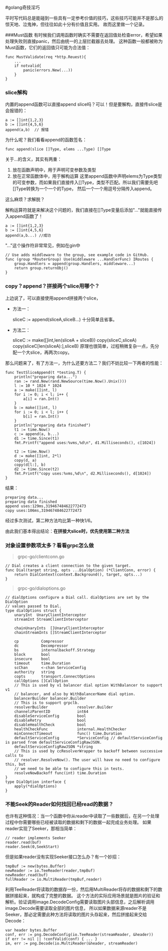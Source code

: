 #golang奇技淫巧

平时写代码总是能碰到一些具有一定参考价值的技巧，这些技巧可能并不是那么的惊天地、泣鬼神，但往往如此十分有价值且实用。
故而这里做一个记录。

###Must函数
有时候我们调用函数时确实不需要在返回值处检查error，希望如果处理失败则直接panic，然后由统一的上层拦截器去处理。
这种函数一般都被称为Must函数，它们的返回值只可能为合法值：

    func MustValidate(req *http.Reuest){
        ...
        if notvalid{
            panic(errors.New(...))
        }
    }

### slice解构
内置的append函数可以直接append slice吗？可以！但是要解构，直接传slice是会报错的：

    a := []int{1,2,3}
    b := []int{4,5,6}
    append(a,b)  // 报错

为什么呢？我们看看append的函数签名：
    
    func append(slice []Type, elems ...Type) []Type
关于...的含义，其实有两重：
1. 放在函数声明中，用于声明可变参数及类型
2. 放在正常函数体中，用于解构运算
这里append函数中声明elems为Type类型的可变参数，而如果我们直接传入[]Type，类型不匹配。所以我们需要先吧[]Type转换为一个一个的Type，
然后一个一个用逗号分隔传入append。

这么麻烦？求解脱？

解构运算符就是来解决这个问题的，我们直接在[]Type变量后添加"..."就能直接传入append函数了！

    a := []int{1,2,3}
    b := []int{4,5,6}
    append(a,b...) //成功

"..."这个操作符非常常见，例如在gin中

    // Use adds middleware to the group, see example code in GitHub.
    func (group *RouterGroup) Use(middleware ...HandlerFunc) IRoutes {
    	group.Handlers = append(group.Handlers, middleware...)
    	return group.returnObj()
    }

### copy？append？拼接两个slice用哪个？
上边说了，可以直接使用append拼接两个slice，
+ 方法一：


    sliceC := append(sliceA,sliceB...)
十分简单且省事。
+ 方法二：


    sliceC := make([]int,len(sliceA + sliceB))
    copy(sliceC,sliceA)
    copy(sliceC[len(sliceA):],sliceB)
原理也很简单，过程稍微复杂一点，先分配一个大slice，再两次copy。

那么问题来了，有了方法一，为什么还要方法二？我们不妨比较一下两者的性能：

    func TestSliceAppend(t *testing.T) {
    	println("preparing data...")
    	ran := rand.New(rand.NewSource(time.Now().Unix()))
    	l := 10 * 1024 * 1024
    	a := make([]int, l)
    	for i := 0; i < l; i++ {
    		a[i] = ran.Int()
    	}
    	b := make([]int, l)
    	for i := 0; i < l; i++ {
    		b[i] = ran.Int()
    	}
    	println("preparing data finished")
    	t1 := time.Now()
    	c := append(a, b...)
    	d1 := time.Since(t1)
    	fmt.Printf("append uses:%vms,%d\n", d1.Milliseconds(), c[1024])
    
    	t2 := time.Now()
    	d := make([]int, 2*l)
    	copy(d, a)
    	copy(d[l:], b)
    	d2 := time.Since(t2)
    	fmt.Printf("copy uses:%vms,%d\n", d2.Milliseconds(), d[1024])
    }
结果：

    preparing data...
    preparing data finished
    append uses:129ms,319467484622772473
    copy uses:106ms,319467484622772473
经过多次测试，第二种方法均比第一种快1/6。

由此我们基本得出结论：**在拼接大slice时，优先使用第二种方法**

### 对象设置参数项太多？看看grpc怎么做
> grpc-go/clientconn.go

    // Dial creates a client connection to the given target.
    func Dial(target string, opts ...DialOption) (*ClientConn, error) {
    	return DialContext(context.Background(), target, opts...)
    }
>grpc-go/dialoptions.go

    // dialOptions configure a Dial call. dialOptions are set by the DialOption
    // values passed to Dial.
    type dialOptions struct {
    	unaryInt  UnaryClientInterceptor
    	streamInt StreamClientInterceptor
    
    	chainUnaryInts  []UnaryClientInterceptor
    	chainStreamInts []StreamClientInterceptor
    
    	cp          Compressor
    	dc          Decompressor
    	bs          internalbackoff.Strategy
    	block       bool
    	insecure    bool
    	timeout     time.Duration
    	scChan      <-chan ServiceConfig
    	authority   string
    	copts       transport.ConnectOptions
    	callOptions []CallOption
    	// This is used by v1 balancer dial option WithBalancer to support v1
    	// balancer, and also by WithBalancerName dial option.
    	balancerBuilder balancer.Builder
    	// This is to support grpclb.
    	resolverBuilder             resolver.Builder
    	channelzParentID            int64
    	disableServiceConfig        bool
    	disableRetry                bool
    	disableHealthCheck          bool
    	healthCheckFunc             internal.HealthChecker
    	minConnectTimeout           func() time.Duration
    	defaultServiceConfig        *ServiceConfig // defaultServiceConfig is parsed from defaultServiceConfigRawJSON.
    	defaultServiceConfigRawJSON *string
    	// This is used by ccResolverWrapper to backoff between successive calls to
    	// resolver.ResolveNow(). The user will have no need to configure this, but
    	// we need to be able to configure this in tests.
    	resolveNowBackoff func(int) time.Duration
    }
    type DialOption interface {
    	apply(*dialOptions)
    }
    
### 不能Seek的Reader如何找回已经read的数据？
也许有这种情况：当一个函数中你从reader中读取了一些数据后，在另一个处理过程中你需要哪些已经被读取的数据和剩下的数据一起完成业务处理。
如果reader实现了Seeker，那相当简单：

    // reader implements Seeker
    reader.read(buf)
    reader.Seek(0,SeekStart)
但是如果reader没有实现Seeker接口怎么办？有一个妙招：

    tmpBuf := new(bytes.Buffer)
    newReader := io.TeeReader(reader,tmpBuf)
    newReader.read(buf)
    fullReader := io.MultiReader(tmpBuf,reader)
利用TeeReader将读取的数据存一份，然后用MultiReader将存的数据和剩下的数据拼接起来，就构成了完整的数据。
这个方法的实际应用场景就是图片的验证和解析。验证调用image.DecodeConfig需要读取图片头部信息，之后解析调用image.Decode需要读取全部的图片信息，
所以如果数据来源reader不是Seeker，那必定需要此种方法将读取的图片头存起来，然后拼接起来交给Decode：

    var header bytes.Buffer
    conf, err := png.DecodeConfig(io.TeeReader(streamReader, &header))
    if err != nil || !confValid(conf) { ... }
    im, err := png.Decode(io.MultiReader(&header, streamReader)